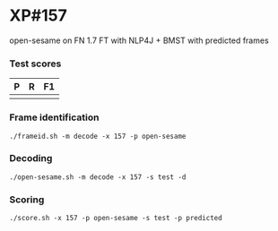 # XP\#157

open-sesame on FN 1.7 FT with NLP4J + BMST with predicted frames

### Test scores
| P | R | F1 |
| --- | --- | --- |
|  |  |  |

### Frame identification
```
./frameid.sh -m decode -x 157 -p open-sesame
```

### Decoding
```
./open-sesame.sh -m decode -x 157 -s test -d
```

### Scoring
```
./score.sh -x 157 -p open-sesame -s test -p predicted
```

